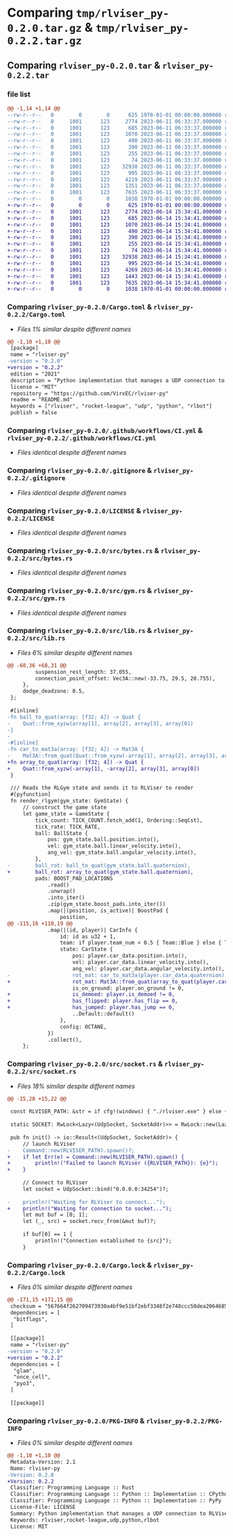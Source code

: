 # Comparing `tmp/rlviser_py-0.2.0.tar.gz` & `tmp/rlviser_py-0.2.2.tar.gz`

## Comparing `rlviser_py-0.2.0.tar` & `rlviser_py-0.2.2.tar`

### file list

```diff
@@ -1,14 +1,14 @@
--rw-r--r--   0        0        0      625 1970-01-01 00:00:00.000000 rlviser_py-0.2.0/Cargo.toml
--rw-r--r--   0     1001      123     2774 2023-06-11 06:33:37.000000 rlviser_py-0.2.0/.github/workflows/CI.yml
--rw-r--r--   0     1001      123      685 2023-06-11 06:33:37.000000 rlviser_py-0.2.0/.gitignore
--rw-r--r--   0     1001      123     1070 2023-06-11 06:33:37.000000 rlviser_py-0.2.0/LICENSE
--rw-r--r--   0     1001      123      490 2023-06-11 06:33:37.000000 rlviser_py-0.2.0/README.md
--rw-r--r--   0     1001      123      390 2023-06-11 06:33:37.000000 rlviser_py-0.2.0/pyproject.toml
--rw-r--r--   0     1001      123      255 2023-06-11 06:33:37.000000 rlviser_py-0.2.0/rlviser_py.pyi
--rw-r--r--   0     1001      123       74 2023-06-11 06:33:37.000000 rlviser_py-0.2.0/rustfmt.toml
--rw-r--r--   0     1001      123    32938 2023-06-11 06:33:37.000000 rlviser_py-0.2.0/src/bytes.rs
--rw-r--r--   0     1001      123      995 2023-06-11 06:33:37.000000 rlviser_py-0.2.0/src/gym.rs
--rw-r--r--   0     1001      123     4219 2023-06-11 06:33:37.000000 rlviser_py-0.2.0/src/lib.rs
--rw-r--r--   0     1001      123     1351 2023-06-11 06:33:37.000000 rlviser_py-0.2.0/src/socket.rs
--rw-r--r--   0     1001      123     7635 2023-06-11 06:33:37.000000 rlviser_py-0.2.0/Cargo.lock
--rw-r--r--   0        0        0     1038 1970-01-01 00:00:00.000000 rlviser_py-0.2.0/PKG-INFO
+-rw-r--r--   0        0        0      625 1970-01-01 00:00:00.000000 rlviser_py-0.2.2/Cargo.toml
+-rw-r--r--   0     1001      123     2774 2023-06-14 15:34:41.000000 rlviser_py-0.2.2/.github/workflows/CI.yml
+-rw-r--r--   0     1001      123      685 2023-06-14 15:34:41.000000 rlviser_py-0.2.2/.gitignore
+-rw-r--r--   0     1001      123     1070 2023-06-14 15:34:41.000000 rlviser_py-0.2.2/LICENSE
+-rw-r--r--   0     1001      123      490 2023-06-14 15:34:41.000000 rlviser_py-0.2.2/README.md
+-rw-r--r--   0     1001      123      390 2023-06-14 15:34:41.000000 rlviser_py-0.2.2/pyproject.toml
+-rw-r--r--   0     1001      123      255 2023-06-14 15:34:41.000000 rlviser_py-0.2.2/rlviser_py.pyi
+-rw-r--r--   0     1001      123       74 2023-06-14 15:34:41.000000 rlviser_py-0.2.2/rustfmt.toml
+-rw-r--r--   0     1001      123    32938 2023-06-14 15:34:41.000000 rlviser_py-0.2.2/src/bytes.rs
+-rw-r--r--   0     1001      123      995 2023-06-14 15:34:41.000000 rlviser_py-0.2.2/src/gym.rs
+-rw-r--r--   0     1001      123     4269 2023-06-14 15:34:41.000000 rlviser_py-0.2.2/src/lib.rs
+-rw-r--r--   0     1001      123     1443 2023-06-14 15:34:41.000000 rlviser_py-0.2.2/src/socket.rs
+-rw-r--r--   0     1001      123     7635 2023-06-14 15:34:41.000000 rlviser_py-0.2.2/Cargo.lock
+-rw-r--r--   0        0        0     1038 1970-01-01 00:00:00.000000 rlviser_py-0.2.2/PKG-INFO
```

### Comparing `rlviser_py-0.2.0/Cargo.toml` & `rlviser_py-0.2.2/Cargo.toml`

 * *Files 1% similar despite different names*

```diff
@@ -1,10 +1,10 @@
 [package]
 name = "rlviser-py"
-version = "0.2.0"
+version = "0.2.2"
 edition = "2021"
 description = "Python implementation that manages a UDP connection to RLViser"
 license = "MIT"
 repository = "https://github.com/VirxEC/rlviser-py"
 readme = "README.md"
 keywords = ["rlviser", "rocket-league", "udp", "python", "rlbot"]
 publish = false
```

### Comparing `rlviser_py-0.2.0/.github/workflows/CI.yml` & `rlviser_py-0.2.2/.github/workflows/CI.yml`

 * *Files identical despite different names*

### Comparing `rlviser_py-0.2.0/.gitignore` & `rlviser_py-0.2.2/.gitignore`

 * *Files identical despite different names*

### Comparing `rlviser_py-0.2.0/LICENSE` & `rlviser_py-0.2.2/LICENSE`

 * *Files identical despite different names*

### Comparing `rlviser_py-0.2.0/src/bytes.rs` & `rlviser_py-0.2.2/src/bytes.rs`

 * *Files identical despite different names*

### Comparing `rlviser_py-0.2.0/src/gym.rs` & `rlviser_py-0.2.2/src/gym.rs`

 * *Files identical despite different names*

### Comparing `rlviser_py-0.2.0/src/lib.rs` & `rlviser_py-0.2.2/src/lib.rs`

 * *Files 6% similar despite different names*

```diff
@@ -68,36 +68,31 @@
         suspension_rest_length: 37.055,
         connection_point_offset: Vec3A::new(-33.75, 29.5, 20.755),
     },
     dodge_deadzone: 0.5,
 };
 
 #[inline]
-fn ball_to_quat(array: [f32; 4]) -> Quat {
-    Quat::from_xyzw(array[1], array[2], array[3], array[0])
-}
-
-#[inline]
-fn car_to_mat3a(array: [f32; 4]) -> Mat3A {
-    Mat3A::from_quat(Quat::from_xyzw(-array[1], array[2], array[3], array[0]))
+fn array_to_quat(array: [f32; 4]) -> Quat {
+    Quat::from_xyzw(-array[1], -array[2], array[3], array[0])
 }
 
 /// Reads the RLGym state and sends it to RLViser to render
 #[pyfunction]
 fn render_rlgym(gym_state: GymState) {
     // construct the game state
     let game_state = GameState {
         tick_count: TICK_COUNT.fetch_add(1, Ordering::SeqCst),
         tick_rate: TICK_RATE,
         ball: BallState {
             pos: gym_state.ball.position.into(),
             vel: gym_state.ball.linear_velocity.into(),
             ang_vel: gym_state.ball.angular_velocity.into(),
         },
-        ball_rot: ball_to_quat(gym_state.ball.quaternion),
+        ball_rot: array_to_quat(gym_state.ball.quaternion),
         pads: BOOST_PAD_LOCATIONS
             .read()
             .unwrap()
             .into_iter()
             .zip(gym_state.boost_pads.into_iter())
             .map(|(position, is_active)| BoostPad {
                 position,
@@ -115,16 +110,19 @@
             .map(|(id, player)| CarInfo {
                 id: id as u32 + 1,
                 team: if player.team_num < 0.5 { Team::Blue } else { Team::Orange },
                 state: CarState {
                     pos: player.car_data.position.into(),
                     vel: player.car_data.linear_velocity.into(),
                     ang_vel: player.car_data.angular_velocity.into(),
-                    rot_mat: car_to_mat3a(player.car_data.quaternion),
+                    rot_mat: Mat3A::from_quat(array_to_quat(player.car_data.quaternion)),
                     is_on_ground: player.on_ground != 0,
+                    is_demoed: player.is_demoed != 0,
+                    has_flipped: player.has_flip == 0,
+                    has_jumped: player.has_jump == 0,
                     ..Default::default()
                 },
                 config: OCTANE,
             })
             .collect(),
     };
```

### Comparing `rlviser_py-0.2.0/src/socket.rs` & `rlviser_py-0.2.2/src/socket.rs`

 * *Files 18% similar despite different names*

```diff
@@ -15,20 +15,22 @@
 
 const RLVISER_PATH: &str = if cfg!(windows) { "./rlviser.exe" } else { "./rlviser" };
 
 static SOCKET: RwLock<Lazy<(UdpSocket, SocketAddr)>> = RwLock::new(Lazy::new(|| init().unwrap()));
 
 pub fn init() -> io::Result<(UdpSocket, SocketAddr)> {
     // launch RLViser
-    Command::new(RLVISER_PATH).spawn()?;
+    if let Err(e) = Command::new(RLVISER_PATH).spawn() {
+        println!("Failed to launch RLViser ({RLVISER_PATH}): {e}");
+    }
 
     // Connect to RLViser
     let socket = UdpSocket::bind("0.0.0.0:34254")?;
 
-    println!("Waiting for RLViser to connect...");
+    println!("Waiting for connection to socket...");
     let mut buf = [0; 1];
     let (_, src) = socket.recv_from(&mut buf)?;
 
     if buf[0] == 1 {
         println!("Connection established to {src}");
     }
```

### Comparing `rlviser_py-0.2.0/Cargo.lock` & `rlviser_py-0.2.2/Cargo.lock`

 * *Files 0% similar despite different names*

```diff
@@ -171,15 +171,15 @@
 checksum = "567664f262709473930a4bf9e51bf2ebf3348f2e748ccc50dea20646858f8f29"
 dependencies = [
  "bitflags",
 ]
 
 [[package]]
 name = "rlviser-py"
-version = "0.2.0"
+version = "0.2.2"
 dependencies = [
  "glam",
  "once_cell",
  "pyo3",
 ]
 
 [[package]]
```

### Comparing `rlviser_py-0.2.0/PKG-INFO` & `rlviser_py-0.2.2/PKG-INFO`

 * *Files 0% similar despite different names*

```diff
@@ -1,10 +1,10 @@
 Metadata-Version: 2.1
 Name: rlviser-py
-Version: 0.2.0
+Version: 0.2.2
 Classifier: Programming Language :: Rust
 Classifier: Programming Language :: Python :: Implementation :: CPython
 Classifier: Programming Language :: Python :: Implementation :: PyPy
 License-File: LICENSE
 Summary: Python implementation that manages a UDP connection to RLViser
 Keywords: rlviser,rocket-league,udp,python,rlbot
 License: MIT
```

